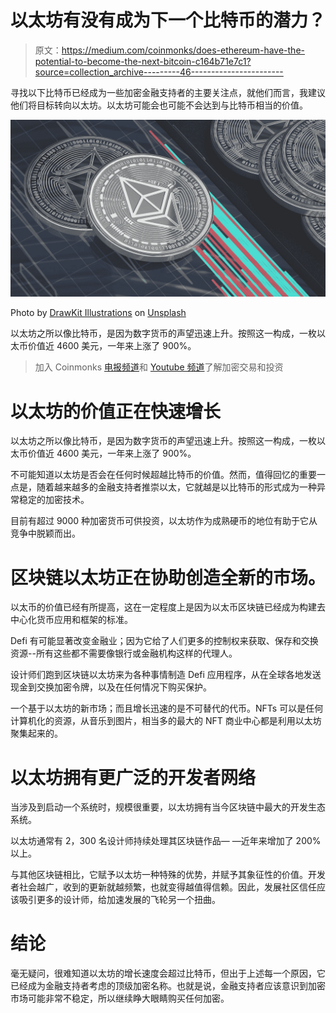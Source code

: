 # 以太坊有没有成为下一个比特币的潜力？

> 原文：<https://medium.com/coinmonks/does-ethereum-have-the-potential-to-become-the-next-bitcoin-c164b71e7c1?source=collection_archive---------46----------------------->

寻找以下比特币已经成为一些加密金融支持者的主要关注点，就他们而言，我建议他们将目标转向以太坊。以太坊可能会也可能不会达到与比特币相当的价值。

![](img/4cb35fa0c8cfda3b205b6c608122f3f2.png)

Photo by [DrawKit Illustrations](https://unsplash.com/@drawkit?utm_source=medium&utm_medium=referral) on [Unsplash](https://unsplash.com?utm_source=medium&utm_medium=referral)

以太坊之所以像比特币，是因为数字货币的声望迅速上升。按照这一构成，一枚以太币价值近 4600 美元，一年来上涨了 900%。

> 加入 Coinmonks [电报频道](https://t.me/coincodecap)和 [Youtube 频道](https://www.youtube.com/c/coinmonks/videos)了解加密交易和投资

# 以太坊的价值正在快速增长

以太坊之所以像比特币，是因为数字货币的声望迅速上升。按照这一构成，一枚以太币价值近 4600 美元，一年来上涨了 900%。

不可能知道以太坊是否会在任何时候超越比特币的价值。然而，值得回忆的重要一点是，随着越来越多的金融支持者推崇以太，它就越是以比特币的形式成为一种异常稳定的加密技术。

目前有超过 9000 种加密货币可供投资，以太坊作为成熟硬币的地位有助于它从竞争中脱颖而出。

# 区块链以太坊正在协助创造全新的市场。

以太币的价值已经有所提高，这在一定程度上是因为以太币区块链已经成为构建去中心化货币应用和框架的标准。

Defi 有可能显著改变金融业；因为它给了人们更多的控制权来获取、保存和交换资源--所有这些都不需要像银行或金融机构这样的代理人。

设计师们跑到区块链以太坊来为各种事情制造 Defi 应用程序，从在全球各地发送现金到交换加密令牌，以及在任何情况下购买保护。

一个基于以太坊的新市场；而且增长迅速的是不可替代的代币。NFTs 可以是任何计算机化的资源，从音乐到图片，相当多的最大的 NFT 商业中心都是利用以太坊聚集起来的。

# 以太坊拥有更广泛的开发者网络

当涉及到启动一个系统时，规模很重要，以太坊拥有当今区块链中最大的开发生态系统。

以太坊通常有 2，300 名设计师持续处理其区块链作品— —近年来增加了 200%以上。

与其他区块链相比，它赋予以太坊一种特殊的优势，并赋予其象征性的价值。开发者社会越广，收到的更新就越频繁，也就变得越值得信赖。因此，发展社区信任应该吸引更多的设计师，给加速发展的飞轮另一个扭曲。

# 结论

毫无疑问，很难知道以太坊的增长速度会超过比特币，但出于上述每一个原因，它已经成为金融支持者考虑的顶级加密名称。也就是说，金融支持者应该意识到加密市场可能非常不稳定，所以继续睁大眼睛购买任何加密。